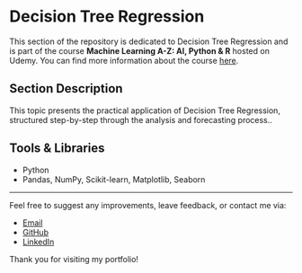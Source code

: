 # Decision Tree Regression

This section of the repository is dedicated to Decision Tree Regression and is part of the course **Machine Learning A-Z: AI, Python & R** hosted on Udemy. You can find more information about the course [here](https://www.udemy.com/course/machinelearning/).

## Section Description

This topic presents the practical application of Decision Tree Regression, structured step-by-step through the analysis and forecasting process..

## Tools & Libraries

- Python
- Pandas, NumPy, Scikit-learn, Matplotlib, Seaborn

---

Feel free to suggest any improvements, leave feedback, or contact me via:
- [Email](mailto:daluchki@gmail.com)
- [GitHub](https://github.com/daluchkin)
- [LinkedIn](https://www.linkedin.com/in/dmitry-luchkin/)

Thank you for visiting my portfolio!

